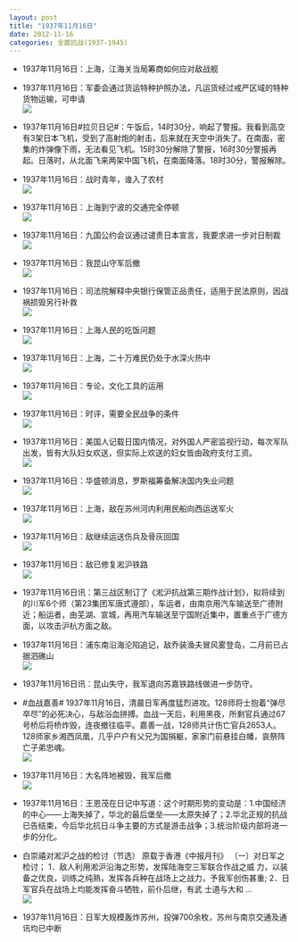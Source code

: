 ```yaml
---
layout: post
title: "1937年11月16日"
date: 2012-11-16
categories: 全面抗战(1937-1945)
---
```


<meta name="referrer" content="no-referrer" />

- 1937年11月16日：上海，江海关当局筹商如何应对敌战舰 

- 1937年11月16日：军委会通过货运特种护照办法，凡运货经过戒严区域的特种货物运输，可申请 <br/><img src="https://ww1.sinaimg.cn/large/aca367d8jw1dyx8x3d03fj.jpg" />

- 1937年11月16日#拉贝日记#：午饭后，14时30分，响起了警报。我看到高空有3架日本飞机，受到了高射炮的射击，后来就在天空中消失了。在南面，密集的炸弹像下雨，无法看见飞机。15时30分解除了警报，16时30分警报再起。日落时，从北面飞来两架中国飞机，在南面降落。18时30分，警报解除。 

- 1937年11月16日：战时青年，谁入了农村 <br/><img src="https://ww1.sinaimg.cn/large/aca367d8jw1dyx76n5wkyj.jpg" />

- 1937年11月16日：上海到宁波的交通完全停顿 <br/><img src="https://ww3.sinaimg.cn/large/aca367d8jw1dyx5g9i32hj.jpg" />

- 1937年11月16日：九国公约会议通过谴责日本宣言，我要求进一步对日制裁 <br/><img src="https://ww2.sinaimg.cn/large/aca367d8jw1dyx3psyzj3j.jpg" />

- 1937年11月16日：我昆山守军后撤 <br/><img src="https://ww2.sinaimg.cn/large/aca367d8jw1dyx1zd93owj.jpg" />

- 1937年11月16日：司法院解释中央银行保管正品责任，适用于民法原则，因战祸损毁另行补救 <br/><img src="https://ww3.sinaimg.cn/large/aca367d8jw1dyx08yhlo5j.jpg" />

- 1937年11月16日：上海人民的吃饭问题 <br/><img src="https://ww3.sinaimg.cn/large/aca367d8jw1dywyijr72zj.jpg" />

- 1937年11月16日：上海，二十万难民仍处于水深火热中 <br/><img src="https://ww1.sinaimg.cn/large/aca367d8jw1dywws3d696j.jpg" />

- 1937年11月16日：专论，文化工具的运用 <br/><img src="https://ww2.sinaimg.cn/large/aca367d8jw1dywv1ph7g1j.jpg" />

- 1937年11月16日：时评，需要全民战争的条件 <br/><img src="https://ww1.sinaimg.cn/large/aca367d8jw1dywtbekxyjj.jpg" />

- 1937年11月16日：美国人记载日国内情况，对外国人严密监视行动，每次军队出发，皆有大队妇女欢送，但实际上欢送的妇女皆由政府支付工资。 <br/><img src="https://ww2.sinaimg.cn/large/aca367d8jw1dywsr535dsj.jpg" />

- 1937年11月16日：华盛顿消息，罗斯福筹备解决国内失业问题 <br/><img src="https://ww3.sinaimg.cn/large/aca367d8jw1dywrkt3be3j.jpg" />

- 1937年11月16日：上海，敌在苏州河内利用民船向西运送军火 <br/><img src="https://ww4.sinaimg.cn/large/aca367d8jw1dywpueg2o9j.jpg" />

- 1937年11月16日：敌继续运送伤兵及骨灰回国 <br/><img src="https://ww1.sinaimg.cn/large/aca367d8jw1dywo3z9jryj.jpg" />

- 1937年11月16日：敌已修复淞沪铁路 <br/><img src="https://ww2.sinaimg.cn/large/aca367d8jw1dywmdm5zeij.jpg" />

- 1937年11月16日讯：第三战区制订了《淞沪抗战第三期作战计划》，拟将续到的川军6个师（第23集团军唐式遵部），车运者，由南京用汽车输送至广德附近；船运者，由芜湖、宣城，再用汽车输送至宁国附近集中，置重点于广德方面，以攻击沪杭方面之敌。  

- 1937年11月16日：浦东南沿海沦陷追记，敌乔装渔夫冒风雾登岛，二月前已占据泗礁山 <br/><img src="https://ww1.sinaimg.cn/large/aca367d8jw1dywkn77mm2j.jpg" />

- 1937年11月16日讯：昆山失守，我军退向苏嘉铁路线做进一步防守。 

- #血战嘉善# 1937年11月16日，清晨日军再度猛烈进攻。128师将士抱着“弹尽卒尽”的必死决心，与敌浴血拼搏。血战一天后，利用黑夜，所剩官兵通过67号桥后将桥炸毁，连夜撤往临平。嘉善一战，128师共计伤亡官兵2653人。128师家乡湘西凤凰，几乎户户有父兄为国捐躯，家家门前悬挂白幡，哀祭阵亡子弟忠魂。 <br/><img src="https://ww4.sinaimg.cn/large/aca367d8jw1dywj7866h2j.jpg" />

- 1937年11月16日：大名阵地被毁，我军后撤 <br/><img src="https://ww2.sinaimg.cn/large/aca367d8jw1dywiwm97fhj.jpg" />

- 1937年11月16日：王恩茂在日记中写道：这个时期形势的变动是：1.中国经济的中心——上海失掉了，华北的最后堡垒——太原失掉了；2.华北正规的抗战已告结束，今后华北抗日斗争主要的方式是游击战争；3.统治阶级内部将进一步的分化。 

- 白崇禧对淞沪之战的检讨（节选） 原载于香港《中报月刊》 （一）对日军之检讨； 1．敌人利用淞沪沿海之形势，发挥陆海空三军联合作战之威 力，以装备之优良，训练之纯熟，发挥各兵种在战场上之战力，予我军创伤甚重; 2．日军官兵在战场上均能发挥奋斗牺牲，前仆后继，有武 士道与大和 ...  <br/><img src="https://ww2.sinaimg.cn/large/aca367d8jw1dywhqzzgorj.jpg" />

- 1937年11月16日：日军大规模轰炸苏州，投弹700余枚，苏州与南京交通及通讯均已中断 

